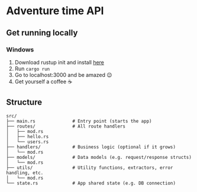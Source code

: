 # Adventure time API

## Get running locally

### Windows

1. Download rustup init and install [here](https://doc.rust-lang.org/cargo/getting-started/installation.html)
2. Run `cargo run`
3. Go to localhost:3000 and be amazed :wink:
4. Get yourself a coffee :coffee:

## Structure

```
src/
├── main.rs              # Entry point (starts the app)
├── routes/              # All route handlers
│   ├── mod.rs
│   ├── hello.rs
│   └── users.rs
├── handlers/            # Business logic (optional if it grows)
│   └── mod.rs
├── models/              # Data models (e.g. request/response structs)
│   └── mod.rs
├── utils/               # Utility functions, extractors, error handling, etc.
│   └── mod.rs
└── state.rs             # App shared state (e.g. DB connection)
```
